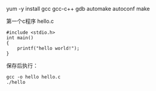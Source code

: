 
yum -y install gcc gcc-c++ gdb automake autoconf make

第一个c程序 hello.c

    #include <stdio.h>
    int main()
    {
        printf("hello world!");
    }

保存后执行：

    gcc -o hello hello.c
    ./hello

